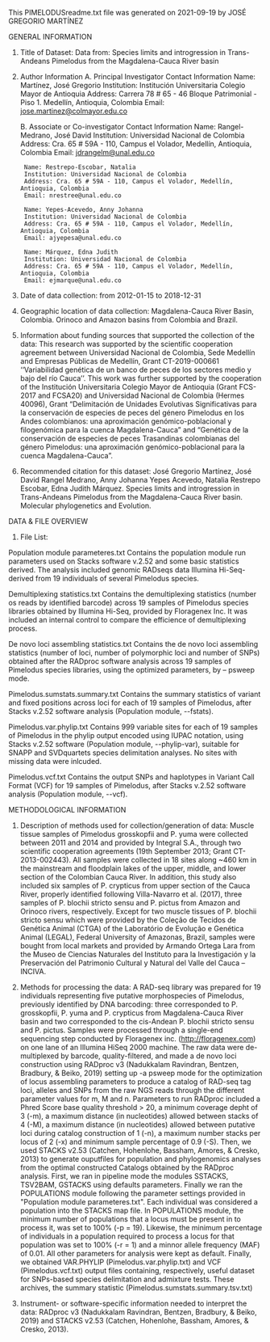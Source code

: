 This PIMELODUSreadme.txt file was generated on 2021-09-19 by JOSÉ GREGORIO MARTÍNEZ


GENERAL INFORMATION

1. Title of Dataset: Data from: Species limits and introgression in Trans-Andeans Pimelodus from the Magdalena-Cauca River basin

2. Author Information
	A. Principal Investigator Contact Information
		Name: Martínez, José Gregorio
		Institution: Institución Universitaria Colegio Mayor de Antioquia 
		Address: Carrera 78 # 65 - 46 Bloque Patrimonial - Piso 1. Medellín, Antioquia, Colombia
		Email: jose.martinez@colmayor.edu.co

	B. Associate or Co-investigator Contact Information
		Name: Rangel-Medrano, José David
		Institution: Universidad Nacional de Colombia
		Address: Cra. 65 # 59A - 110, Campus el Volador, Medellín, Antioquia, Colombia
		Email: jdrangelm@unal.edu.co
		
		Name: Restrepo-Escobar, Natalia
		Institution: Universidad Nacional de Colombia
		Address: Cra. 65 # 59A - 110, Campus el Volador, Medellín, Antioquia, Colombia
		Email: nrestree@unal.edu.co

		Name: Yepes-Acevedo, Anny Johanna
		Institution: Universidad Nacional de Colombia
		Address: Cra. 65 # 59A - 110, Campus el Volador, Medellín, Antioquia, Colombia
		Email: ajyepesa@unal.edu.co

		Name: Márquez, Edna Judith
		Institution: Universidad Nacional de Colombia
		Address: Cra. 65 # 59A - 110, Campus el Volador, Medellín, Antioquia, Colombia
		Email: ejmarque@unal.edu.co

	
3. Date of data collection: from 2012-01-15 to 2018-12-31

4. Geographic location of data collection: Magdalena-Cauca River Basin, Colombia. Orinoco and Amazon basins from Colombia and Brazil. 

5. Information about funding sources that supported the collection of the data: This research was supported by the scientific cooperation agreement between Universidad Nacional de Colombia, Sede Medellín and Empresas Públicas de Medellín, Grant CT-2019-000661 ‘‘Variabilidad genética de un banco de peces de los sectores medio y bajo del río Cauca’’. This work was further supported by the cooperation of the Institución Universitaria Colegio Mayor de Antioquia (Grant FCS-2017 and FCSA20) and Universidad Nacional de Colombia (Hermes 40096), Grant “Delimitación de Unidades Evolutivas Significativas para la conservación de especies de peces del género Pimelodus en los Andes colombianos: una aproximación genómico-poblacional y filogenómica para la cuenca Magdalena-Cauca” and “Genética de la conservación de especies de peces Trasandinas colombianas del género Pimelodus: una aproximación genómico-poblacional para la cuenca Magdalena-Cauca”. 

6. Recommended citation for this dataset: José Gregorio Martínez, José David Rangel Medrano, Anny Johanna Yepes Acevedo, Natalia Restrepo Escobar, Edna Judith Márquez. Species limits and introgression in Trans-Andeans Pimelodus from the Magdalena-Cauca River basin. Molecular phylogenetics and Evolution.


DATA & FILE OVERVIEW

1. File List: 

Population module parameteres.txt Contains the population module run parameters used on Stacks software v.2.52 and some basic statistics derived. The analysis included genomic RADseqs data Illumina Hi-Seq-derived from 19 individuals of several Pimelodus species.

Demultiplexing statistics.txt Contains the demultiplexing statistics (number os reads by identified barcode) across 19 samples of Pimelodus species libraries obtained by Illumina Hi-Seq, provided by Floragenex Inc. It was included an internal control to compare the efficience of demultiplexing process.

De novo loci assembling statistics.txt Contains the de novo loci assembling statistics (number of loci, number of polymorphic loci and number of SNPs) obtained after the RADproc software analysis across 19 samples of Pimelodus species libraries, using the optimized parameters, by – psweep mode.

Pimelodus.sumstats.summary.txt Contains the summary statistics of variant and fixed positions across loci for each of 19 samples of Pimelodus, after Stacks v.2.52 software analysis (Population module, --fstats).

Pimelodus.var.phylip.txt Contains 999 variable sites for each of 19 samples of Pimelodus in the phylip output encoded using IUPAC notation, using Stacks v.2.52 software (Population module, --phylip-var), suitable for SNAPP and SVDquartets species delimitation analyses. No sites with missing data were inlcuded.

Pimelodus.vcf.txt Contains the output SNPs and haplotypes in Variant Call Format (VCF) for 19 samples of Pimelodus, after Stacks v.2.52 software analysis (Population module, --vcf).

METHODOLOGICAL INFORMATION

1. Description of methods used for collection/generation of data: 
Muscle tissue samples of Pimelodus grosskopfii and P. yuma were collected between 2011 and 2014 and provided by Integral S.A., through two scientific cooperation agreements (19th September 2013; Grant CT-2013-002443). All samples were collected in 18 sites along ~460 km in the mainstream and floodplain lakes of the upper, middle, and lower section of the Colombian Cauca River. In addition, this study also included six samples of P. crypticus from upper section of the Cauca River, properly identified following Villa-Navarro et al. (2017), three samples of P. blochii stricto sensu and P. pictus from Amazon and Orinoco rivers, respectively. Except for two muscle tissues of P. blochii stricto sensu which were provided by the Coleção de Tecidos de Genética Animal (CTGA) of the Laboratório de Evolução e Genética Animal (LEGAL), Federal University of Amazonas, Brazil, samples were bought from local markets and provided by Armando Ortega Lara from the Museo de Ciencias Naturales del Instituto para la Investigación y la Preservación del Patrimonio Cultural y Natural del Valle del Cauca – INCIVA.


2. Methods for processing the data: 
A RAD-seq library was prepared for 19 individuals representing five putative morphospecies of Pimelodus, previously identified by DNA barcoding: three corresponded to P. grosskopfii, P. yuma and P. crypticus from Magdalena-Cauca River basin and two corresponded to the cis-Andean P. blochii stricto sensu and P. pictus. Samples were processed through a single-end sequencing step conducted by Floragenex inc. (http://floragenex.com) on one lane of an Illumina HiSeq 2000 machine. The raw data were de-multiplexed by barcode, quality-filtered, and made a de novo loci construction using RADproc v3 (Nadukkalam Ravindran, Bentzen, Bradbury, & Beiko, 2019) setting up -a psweep mode for the optimization of locus assembling parameters to produce a catalog of RAD-seq tag loci, alleles and SNPs from the raw NGS reads through the different parameter values for m, M and n. Parameters to run RADproc included a Phred Score base quality threshold > 20, a minimum coverage depht of 3 (-m), a maximum distance (in nucleotides) allowed between stacks of 4 (-M), a maximum distance (in nucleotides) allowed between putative loci during catalog construction of 1 (-n), a maximum number stacks per locus of 2 (-x) and minimum sample percentage of 0.9 (-S). Then, we used STACKS v2.53 (Catchen, Hohenlohe, Bassham, Amores, & Cresko, 2013) to generate ouputfiles for population and phylogenomics analyses from the optimal constructed Catalogs obtained by the RADproc analysis. First, we ran in pipeline mode the modules SSTACKS, TSV2BAM, GSTACKS using defaults parameters. Finally we ran the POPULATIONS module following the parameter settings provided in "Population module parameteres.txt". Each individual was considered a population into the STACKS map file. In POPULATIONS module, the minimum number of populations that a locus must be present in to process it, was set to 100% (-p = 19). Likewise, the minimum percentage of individuals in a population required to process a locus for that population was set to 100% (-r = 1) and a minnor allele frequency (MAF) of 0.01. All other parameters for analysis were kept as default. Finally, we obtained VAR.PHYLIP (Pimelodus.var.phylip.txt) and VCF (Pimelodus.vcf.txt) output files containing, respectively, useful dataset for SNPs-based species delimitation and admixture tests. These archives, the summary statistic (Pimelodus.sumstats.summary.tsv.txt)

3. Instrument- or software-specific information needed to interpret the data: 
RADproc v3 (Nadukkalam Ravindran, Bentzen, Bradbury, & Beiko, 2019) and STACKS v2.53 (Catchen, Hohenlohe, Bassham, Amores, & Cresko, 2013). 

